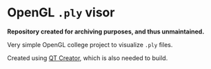 # OpenGL `.ply` visor
**Repository created for archiving purposes, and thus unmaintained.**

Very simple OpenGL college project to visualize `.ply` files.

Created using [QT Creator](https://www.qt.io/product/development-tools), which is also needed to build.
